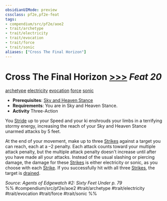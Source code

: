 ```yaml
---
obsidianUIMode: preview
cssclass: pf2e,pf2e-feat
tags:
- compendium/src/pf2e/aoe2
- trait/archetype
- trait/electricity
- trait/evocation
- trait/force
- trait/sonic
aliases: ["Cross The Final Horizon"]
---
```

# Cross The Final Horizon  [>>>](rules/core-rulebook/chapter-9-playing-the-game.md#Actions "Three-Action") *Feat 20*  
[archetype](rules/traits/archetype.md)  [electricity](rules/traits/electricity.md)  [evocation](rules/traits/evocation.md)  [force](rules/traits/force.md)  [sonic](rules/traits/sonic.md)  

- **Prerequisites**: [Sky and Heaven Stance](compendium/feats/sky-and-heaven-stance-aoe2.md)
- **Requirements**: You are in Sky and Heaven Stance.
- **Activity** Three-Action

You [Stride](rules/actions/stride.md) up to your Speed and your ki enshrouds your limbs in a terrifying stormy energy, increasing the reach of your Sky and Heaven Stance unarmed attacks by 5 feet.

At the end of your movement, make up to three [Strikes](rules/actions/strike.md) against a target you can reach, each at a –2 penalty. Each attack counts toward your multiple attack penalty, but the multiple attack penalty doesn't increase until after you have made all your attacks. Instead of the usual slashing or piercing damage, the damage for these [Strikes](rules/actions/strike.md) is either electricity or sonic, as you choose with each [Strike](rules/actions/strike.md). If you successfully hit with all three [Strikes](rules/actions/strike.md), the target is [drained](rules/conditions.md#Drained).

*Source: Agents of Edgewatch #2: Sixty Feet Under p. 79*  
%% #compendium/src/pf2e/aoe2 #trait/archetype #trait/electricity #trait/evocation #trait/force #trait/sonic %%
